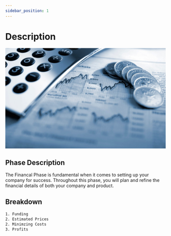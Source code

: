 ```yaml
---
sidebar_position: 1
---
```


# Description

![Finance Image](/img/shpeathon-finance-main.jpg)

## Phase Description 

The Financal Phase is fundamental when it comes to setting up your company for success. Throughout this phase, you will plan and refine the financial details of both your company and product.

## Breakdown

```
1. Funding
2. Estimated Prices
2. Minimzing Costs
3. Profits
```